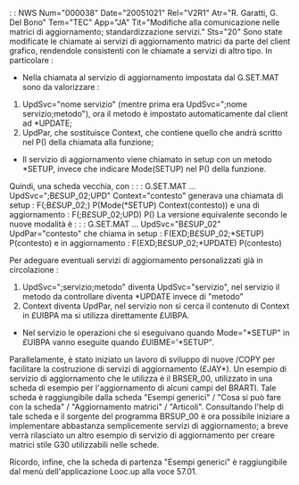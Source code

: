  :  : NWS Num="000038" Date="20051021" Rel="V2R1" Atr="R. Garatti, G. Del Bono" Tem="TEC" App="JA" Tit="Modifiche alla comunicazione nelle matrici di aggiornamento; standardizzazione servizi." Sts="20"
Sono state modificate le chiamate ai servizi di aggiornamento matrici da parte del client grafico,
rendendole consistenti con le chiamate a servizi di altro tipo.
In particolare : 
- Nella chiamata al servizio di aggiornamento impostata dal G.SET.MAT sono da valorizzare : 
1. UpdSvc="nome servizio" (mentre prima era UpdSvc=";nome servizio;metodo"), ora il metodo è
impostato automaticamente dal client ad \*UPDATE;
2. UpdPar, che sostituisce Context, che contiene quello che andrà scritto nel P() della chiamata
alla funzione;
- Il servizio di aggiornamento viene chiamato in setup con un metodo \*SETUP, invece che indicare
Mode(SETUP) nel P() della funzione.

Quindi, una scheda vecchia, con : 
 :  : G.SET.MAT ... UpdSvc=";B£SUP_02;UPD" Context="contesto"
generava una chiamata di setup : 
F(;B£SUP_02;) P(Mode(\*SETUP) Context(contesto))
e una di aggiornamento : 
F(;B£SUP_02;UPD) P()
La versione equivalente secondo le nuove modalità è : 
 :  : G.SET.MAT ... UpdSvc="B£SUP_02" UpdPar="contesto"
che chiama in setup : 
F(EXD;B£SUP_02;\*SETUP) P(contesto)
e in aggiornamento : 
F(EXD;B£SUP_02;\*UPDATE) P(contesto)

Per adeguare eventuali servizi di aggiornamento personalizzati già in circolazione : 
1. UpdSvc=";servizio;metodo" diventa UpdSvc="servizio", nel servizio il metodo da controllare
diventa \*UPDATE invece di "metodo"
2. Context diventa UpdPar, nel servizio non si cerca il contenuto di Context in £UIBPA ma si
utilizza direttamente £UIBPA.
- Nel servizio le operazioni che si eseguivano quando Mode="\*SETUP" in £UIBPA vanno eseguite quando
£UIBME='\*SETUP".

Parallelamente, è stato iniziato un lavoro di sviluppo di nuove /COPY per facilitare la costruzione
di servizi di aggiornamento (£JAY\*). Un esempio di servizio di aggiornamento che le utilizza è il BRSER_00, utilizzato in una scheda di esempio per l'aggiornamento di alcuni campi del BRARTI.
Tale scheda è raggiungibile dalla scheda "Esempi generici" / "Cosa si può fare con la scheda" / "Aggiornamento matrici" / "Articoli".
Consultando l'help di tale scheda e il sorgente del programma BRSUP_00 è ora possibile iniziare a implementare abbastanza semplicemente servizi di aggiornamento; a breve verrà rilasciato un altro esempio di servizio di aggiornamento per creare matrici stile G30 utilizzabili nelle schede.

Ricordo, infine, che la scheda di partenza "Esempi generici" è raggiungibile dal menù dell'applicazione Looc.up alla voce 57.01.
